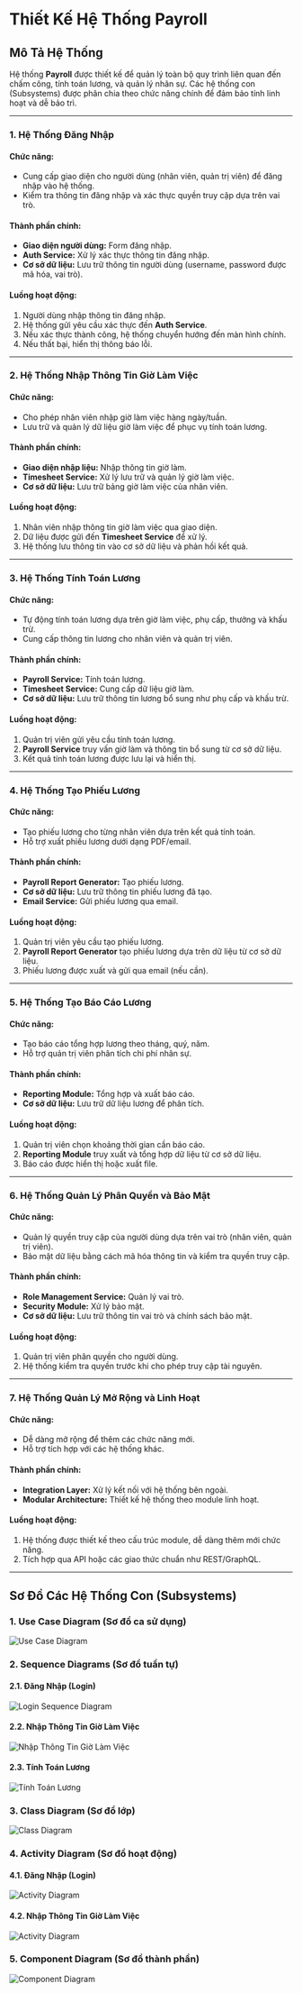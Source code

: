 # Thiết Kế Hệ Thống Payroll 
## Mô Tả Hệ Thống

Hệ thống **Payroll** được thiết kế để quản lý toàn bộ quy trình liên quan đến chấm công, tính toán lương, và quản lý nhân sự. Các hệ thống con (Subsystems) được phân chia theo chức năng chính để đảm bảo tính linh hoạt và dễ bảo trì.

---

### **1. Hệ Thống Đăng Nhập**

#### **Chức năng:**
- Cung cấp giao diện cho người dùng (nhân viên, quản trị viên) để đăng nhập vào hệ thống.
- Kiểm tra thông tin đăng nhập và xác thực quyền truy cập dựa trên vai trò.

#### **Thành phần chính:**
- **Giao diện người dùng:** Form đăng nhập.
- **Auth Service:** Xử lý xác thực thông tin đăng nhập.
- **Cơ sở dữ liệu:** Lưu trữ thông tin người dùng (username, password được mã hóa, vai trò).

#### **Luồng hoạt động:**
1. Người dùng nhập thông tin đăng nhập.
2. Hệ thống gửi yêu cầu xác thực đến **Auth Service**.
3. Nếu xác thực thành công, hệ thống chuyển hướng đến màn hình chính.
4. Nếu thất bại, hiển thị thông báo lỗi.

---

### **2. Hệ Thống Nhập Thông Tin Giờ Làm Việc**

#### **Chức năng:**
- Cho phép nhân viên nhập giờ làm việc hàng ngày/tuần.
- Lưu trữ và quản lý dữ liệu giờ làm việc để phục vụ tính toán lương.

#### **Thành phần chính:**
- **Giao diện nhập liệu:** Nhập thông tin giờ làm.
- **Timesheet Service:** Xử lý lưu trữ và quản lý giờ làm việc.
- **Cơ sở dữ liệu:** Lưu trữ bảng giờ làm việc của nhân viên.

#### **Luồng hoạt động:**
1. Nhân viên nhập thông tin giờ làm việc qua giao diện.
2. Dữ liệu được gửi đến **Timesheet Service** để xử lý.
3. Hệ thống lưu thông tin vào cơ sở dữ liệu và phản hồi kết quả.

---

### **3. Hệ Thống Tính Toán Lương**

#### **Chức năng:**
- Tự động tính toán lương dựa trên giờ làm việc, phụ cấp, thưởng và khấu trừ.
- Cung cấp thông tin lương cho nhân viên và quản trị viên.

#### **Thành phần chính:**
- **Payroll Service:** Tính toán lương.
- **Timesheet Service:** Cung cấp dữ liệu giờ làm.
- **Cơ sở dữ liệu:** Lưu trữ thông tin lương bổ sung như phụ cấp và khấu trừ.

#### **Luồng hoạt động:**
1. Quản trị viên gửi yêu cầu tính toán lương.
2. **Payroll Service** truy vấn giờ làm và thông tin bổ sung từ cơ sở dữ liệu.
3. Kết quả tính toán lương được lưu lại và hiển thị.

---

### **4. Hệ Thống Tạo Phiếu Lương**

#### **Chức năng:**
- Tạo phiếu lương cho từng nhân viên dựa trên kết quả tính toán.
- Hỗ trợ xuất phiếu lương dưới dạng PDF/email.

#### **Thành phần chính:**
- **Payroll Report Generator:** Tạo phiếu lương.
- **Cơ sở dữ liệu:** Lưu trữ thông tin phiếu lương đã tạo.
- **Email Service:** Gửi phiếu lương qua email.

#### **Luồng hoạt động:**
1. Quản trị viên yêu cầu tạo phiếu lương.
2. **Payroll Report Generator** tạo phiếu lương dựa trên dữ liệu từ cơ sở dữ liệu.
3. Phiếu lương được xuất và gửi qua email (nếu cần).

---

### **5. Hệ Thống Tạo Báo Cáo Lương**

#### **Chức năng:**
- Tạo báo cáo tổng hợp lương theo tháng, quý, năm.
- Hỗ trợ quản trị viên phân tích chi phí nhân sự.

#### **Thành phần chính:**
- **Reporting Module:** Tổng hợp và xuất báo cáo.
- **Cơ sở dữ liệu:** Lưu trữ dữ liệu lương để phân tích.

#### **Luồng hoạt động:**
1. Quản trị viên chọn khoảng thời gian cần báo cáo.
2. **Reporting Module** truy xuất và tổng hợp dữ liệu từ cơ sở dữ liệu.
3. Báo cáo được hiển thị hoặc xuất file.

---

### **6. Hệ Thống Quản Lý Phân Quyền và Bảo Mật**

#### **Chức năng:**
- Quản lý quyền truy cập của người dùng dựa trên vai trò (nhân viên, quản trị viên).
- Bảo mật dữ liệu bằng cách mã hóa thông tin và kiểm tra quyền truy cập.

#### **Thành phần chính:**
- **Role Management Service:** Quản lý vai trò.
- **Security Module:** Xử lý bảo mật.
- **Cơ sở dữ liệu:** Lưu trữ thông tin vai trò và chính sách bảo mật.

#### **Luồng hoạt động:**
1. Quản trị viên phân quyền cho người dùng.
2. Hệ thống kiểm tra quyền trước khi cho phép truy cập tài nguyên.

---

### **7. Hệ Thống Quản Lý Mở Rộng và Linh Hoạt**

#### **Chức năng:**
- Dễ dàng mở rộng để thêm các chức năng mới.
- Hỗ trợ tích hợp với các hệ thống khác.

#### **Thành phần chính:**
- **Integration Layer:** Xử lý kết nối với hệ thống bên ngoài.
- **Modular Architecture:** Thiết kế hệ thống theo module linh hoạt.

#### **Luồng hoạt động:**
1. Hệ thống được thiết kế theo cấu trúc module, dễ dàng thêm mới chức năng.
2. Tích hợp qua API hoặc các giao thức chuẩn như REST/GraphQL.

---

## **Sơ Đồ Các Hệ Thống Con (Subsystems)**
### **1. Use Case Diagram (Sơ đồ ca sử dụng)**
![Use Case Diagram](https://www.plantuml.com/plantuml/png/PP31IiD054NtynMFxliBKX2XWfOQYhWTuoCPU7apPZALBiM5Mtz0iBeJ2kgoHLnCwN_aJon3oape9cJkFLpUlIFRoBfn5GcPDxg6mQJqxmnpvJzv0DB2MML8Bn0F_fLhrnyCv7-3VIbP5bWVt6dfVxW03Y6stNm7Q9m9uIpcqY8CjY_Rfu2qwvK9zeKk54TW4XmeLBjv1V9l5SptlyzvOC_Pk6QcAepy3LPWIjMk_npGxcktv2AWrmeVfd9XIPa8p_oAonvsAYbt91lSixKcwWVV-gM6VFyvYixGwBg9T1m6JAX_xnRjvf6JcJ9DQ8KuJ0h3uKbNFfLYnxwSzX7TxZ4YLTBxn3YBKFSuxjpfwPaZv3jNaVW7)
### **2. Sequence Diagrams (Sơ đồ tuần tự)**
#### **2.1. Đăng Nhập (Login)**
![Login Sequence Diagram](https://www.plantuml.com/plantuml/png/PL6_IiGm7Dxp51ytwN2uEyW9WiA929uFa4jB6xHfJTBgAZSw-G325N4yK72n7Hno-1vv4vEUzLBT-llw_Vb-lqoKfbANsJMXJESIbogMf70GPxoWGcDqcYTSu9mcyGXKeHlzD6GTbZh5HImhpZOy3_pCG-OHrNHErORL3uJuO8mFjlxOnrbgcrM1qlqID8jHcIKAgjHjBYEo9JfLaEPqnxPTSUZKl8i4cWki7zSBzoawFnAIdRRlu8HJRjj51Yrfg1R9rwjjdpWYyo4IyiiV_mkUITiyexBjFQviywbnKthWpjJC6ThsZGt3_-mx3JI3ojYPfMOfKZ1VQc_cm1UDkMrglXiUmldvEpgh4x-9w48V-btcfix3NcGIYyW__JS0)
#### **2.2. Nhập Thông Tin Giờ Làm Việc**
![Nhập Thông Tin Giờ Làm Việc](https://www.plantuml.com/plantuml/png/TP8nJiCm58Ptd-9NzrwW0-e0WW6XIlG2hcib5eaJOYSI8s9WO6H6f6AkO62g1uP8lOTlmdEhH4gKRCwlzttljvMbiRomPPemBcnMu2hDa-n9IfPJh8JAkRQOhLKgJIobnOf7SWPkq4MKJ4xVow9IOW2Smm5poItVS7CURJyOQ-jWVj7VY0NkOd_Ovx1nywiZMAKHAUy-a3Hrolh3H0_Na-3QkxqQvr7HyLMm8KMchXqPRey_vPIWgJE8umx6kqzilVj64fmbw_ZvUAqLtUjB8_RkNU717_ui7akAa9os5QGQwJNoGEiYK9LtprEQFX4StOClS4DrNpGi5NbhBxbfTbaurpg620bRIhqDlyy_)
#### **2.3. Tính Toán Lương**
![Tính Toán Lương](https://www.plantuml.com/plantuml/png/bPEnJlCm58NtFCLHvxyly0-e4aXaOAX25qOtZHAhgLCIkr96nC30p8YW85IfgA83KpmmMEfx-4suXIPgL2F1aiZ7ztmvlhxf5PBbKarIZuKooz7nWmvO0J_mfhJ1GpvbGgBJPsMUfIdwB8w-2dR2TkskF8_o6GzRnJkfNJ_WawX8eaYs78tgz9mmoOQi-2wj5vxd1-WUxIV3VroOfK9eguM2D2kHG6PcBf1krfkvYBtzOlAsWvBzrEeLH_aRIEqYpa5y8ftPwgN4oEetfDpg6uMONlT8pUC4iwqIUWSsGjN78yGWLoLcn167Negd5mmYCK-29BCKNkFiEXCHpbRFnDDNVuxbQjMn4Z52IZVz0UVeKnsnwOzCp3jX91SO9wGeoDpgrt-qiLbR_K3ThZtk5Ev3rLU5eTLtA9JZqjgJqoQDRVKXSQb8s0s0Stu8uGVazEcRru8YMtsBePbd2EdHU7gH66t_k4y0)
### **3. Class Diagram (Sơ đồ lớp)**
![Class Diagram](https://www.plantuml.com/plantuml/png/ZP7FIiD04CRl-nH3Jehq1NAGWXxq9bOVO9iTaiNPdR1_B4Ky-nI2zLxqR8-1laVVn7LhPGCzU1cIRtxvlfd9r0VfGZGa6fBUmxr71qy2O09QrQ1joCynoLOQh64MdBPj5llqmOAT6ecEgQJEWBZLzkHKF8lVY3jjq7U8uKWEcfvuYNXTQ4g6v7YPQdvDYGzN79slGN6S4-QKHqdw1yoTCkr6BXqJ_JFBIv9kMJYdU5In2Pgj7ycIY1VIDZYUev7KH981PzcfdEGMUtR7bZPiGrTi63X8kc0VHiujMdG9sTliZVFVcapEYvlMKDbkzxNkeTMxpIlGy6OgyTVFzE4cYLMxpGTG8byYqFPpkx9j9Gxzn1wcJcZV3UyMmh1kEfWFAuOcbKfCqQfeI7m3)
### **4. Activity Diagram (Sơ đồ hoạt động)**
#### **4.1. Đăng Nhập (Login)**
![Activity Diagram](https://www.plantuml.com/plantuml/png/7OwXheCm64Pzd-AJy0eWBl8g56QIZ4ARmD-cBLkc4OWfrEoIwRcf8U55-YOhDSsNzEJyfx2kDcuSUXO7oqhXls-DqN93zS1nsPxGjRLNPPgSoHP99ROFTN2I8FpwqkZzEl-bS88JaXEtAGEooemtdAChADI1pd3XNQZB6UyjHrAgYFvBlquKF--7x26nB_iKRb2C2JWriWs5IhCYx2Ft1m00)
#### **4.2. Nhập Thông Tin Giờ Làm Việc**
![Activity Diagram](https://www.plantuml.com/plantuml/png/SoWkIImgAStDuG8pkApyCWulobCeopoyAayXB-FXhhK52kcP3tVFLSWvl21NeGp8R4-svhBo1ZAQSnLAYX8LKXxkNg-G0v8eLSXuk7jnWK8Ea6tDbPcceE62LSvUKw4a8pLFGICojLYJIq71okVOXbAWqE4jUUaA9Pb0wmylo5T8FhPGeVZXxld85bXpfUOKfofe-EM3zNc0N96dK08qkXjaylHCg9iHolDICjE0Viilu780ia4U1G00)
### **5. Component Diagram (Sơ đồ thành phần)**
![Component Diagram](https://www.plantuml.com/plantuml/png/RPB12e9048RlFiNWtLS8Y-ZKGSfEqM7KGPVMNTbTWuZUFOIXNGUF_lnyd_-mfG_emZpghBNZP0sP0Fd9MHF8T3byCe3xsVRAG8KzFPRFMeta1w8GemhVNgk9Ws-MmWxOFYDhFuS1hkHUgXMqVyf0PxLUPHUQh8ireJbYm0OziUVcoK6DZPQMcB4Z9cpWOE6dqw4eTlB_nIsuip4fkH3NDZQcS2wjTco0fP2RWYsDtEAzgv8yGaccMrx73m00)

